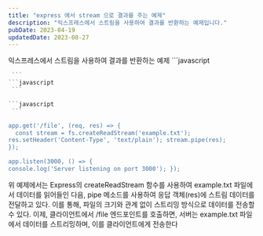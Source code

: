 ```yaml
---
title: "express 에서 stream 으로 결과를 주는 예제"
description: "익스프레스에서 스트림을 사용하여 결과를 반환하는 예제입니다."
pubDate: 2023-04-19
updatedDate: 2023-08-27
---
```


익스프레스에서 스트림을 사용하여 결과를 반환하는 예제 ```javascript
```javascript
  ```
```javascript
  ```

```javascript
  ```

app.get('/file', (req, res) => {
  const stream = fs.createReadStream('example.txt');
res.setHeader('Content-Type', 'text/plain'); stream.pipe(res);
});

app.listen(3000, () => {
console.log('Server listening on port 3000'); });

```

위 예제에서는 Express의 createReadStream 함수를 사용하여 example.txt 파일에서 데이터를 읽어들인 다음, pipe 메소드를 사용하여 응답 객체(res)에 스트림 데이터를 전달하고 있다. 이를 통해, 파일의 크기와 관계 없이 스트리밍 방식으로 데이터를 전송할 수 있다.
이제, 클라이언트에서 /file 엔드포인트를 호출하면, 서버는 example.txt 파일에서 데이터를 스트리밍하며, 이를 클라이언트에게 전송한다
